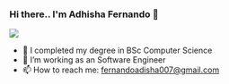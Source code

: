 ### Hi there.. I'm Adhisha Fernando 👋

![](https://iili.io/H4G74Bs.gif)


- 🔭 I completed my degree in BSc Computer Science
- 🤔 I’m working as an Software Engineer
- 📫 How to reach me: fernandoadisha007@gmail.com

<!--
**fernandoadisha/fernandoadisha** is a ✨ _special_ ✨ repository because its `README.md` (this file) appears on your GitHub profile.

Here are some ideas to get you started:


- 🌱 I’m currently learning ...
- 👯 I’m looking to collaborate on ...
- 💬 Ask me about ...
- 😄 Pronouns: ...
- ⚡ Fun fact: ...
-->
